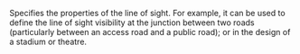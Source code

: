Specifies the properties of the line of sight. For example, it can be used to define the line of sight visibility at the junction between two roads (particularly between an access road and a public road); or in the design of a stadium or theatre.
